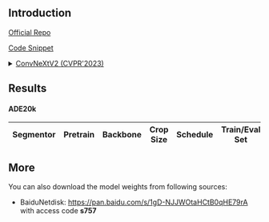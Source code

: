 ## Introduction

<a href="https://github.com/facebookresearch/ConvNeXt-V2">Official Repo</a>

<a href="https://github.com/SegmentationBLWX/sssegmentation/blob/main/ssseg/modules/models/backbones/convnextv2.py">Code Snippet</a>

<details>
<summary align="left"><a href="https://arxiv.org/pdf/2301.00808.pdf">ConvNeXtV2 (CVPR'2023)</a></summary>

```latex
@inproceedings{woo2023convnext,
    title={Convnext v2: Co-designing and scaling convnets with masked autoencoders},
    author={Woo, Sanghyun and Debnath, Shoubhik and Hu, Ronghang and Chen, Xinlei and Liu, Zhuang and Kweon, In So and Xie, Saining},
    booktitle={Proceedings of the IEEE/CVF Conference on Computer Vision and Pattern Recognition},
    pages={16133--16142},
    year={2023}
}
```

</details>


## Results

#### ADE20k

| Segmentor     | Pretrain               | Backbone              | Crop Size  | Schedule                               | Train/Eval Set  | mIoU   | Download                                                                                                                                                                                                                                                                                                                                                                                                         |
| :-:           | :-:                    | :-:                   | :-:        | :-:                                    | :-:             | :-:    | :-:                                                                                                                                                                                                                                                                                                                                                                                                              |


## More

You can also download the model weights from following sources:

- BaiduNetdisk: https://pan.baidu.com/s/1gD-NJJWOtaHCtB0qHE79rA with access code **s757**